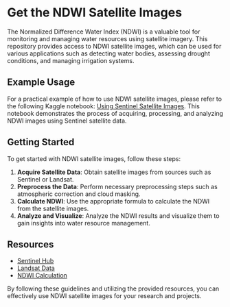 # Get the NDWI Satellite Images

The Normalized Difference Water Index (NDWI) is a valuable tool for monitoring and managing water resources using satellite imagery. This repository provides access to NDWI satellite images, which can be used for various applications such as detecting water bodies, assessing drought conditions, and managing irrigation systems.

## Example Usage

For a practical example of how to use NDWI satellite images, please refer to the following Kaggle notebook: [Using Sentinel Satellite Images](https://www.kaggle.com/code/sndorburian/using-sentinel-satellite-images/notebook). This notebook demonstrates the process of acquiring, processing, and analyzing NDWI images using Sentinel satellite data.

## Getting Started

To get started with NDWI satellite images, follow these steps:

1. **Acquire Satellite Data**: Obtain satellite images from sources such as Sentinel or Landsat.
2. **Preprocess the Data**: Perform necessary preprocessing steps such as atmospheric correction and cloud masking.
3. **Calculate NDWI**: Use the appropriate formula to calculate the NDWI from the satellite images.
4. **Analyze and Visualize**: Analyze the NDWI results and visualize them to gain insights into water resource management.

## Resources

- [Sentinel Hub](https://www.sentinel-hub.com/)
- [Landsat Data](https://landsat.gsfc.nasa.gov/)
- [NDWI Calculation](https://www.indexdatabase.de/db/i-single.php?id=17)

By following these guidelines and utilizing the provided resources, you can effectively use NDWI satellite images for your research and projects.

